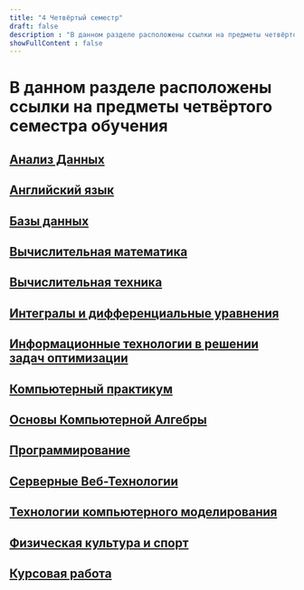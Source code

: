 ```yaml
---
title: "4 Четвёртый семестр"
draft: false
description : "В данном разделе расположены ссылки на предметы четвёртого семестра обучения"
showFullContent : false
---
```

# В данном разделе расположены ссылки на предметы четвёртого семестра обучения

## **[Анализ Данных](https://github.com/EgorChalapko/Port-Filling/tree/main/semester4/%D0%90%D0%BD%D0%B0%D0%BB%D0%B8%D0%B7%20%D0%94%D0%B0%D0%BD%D0%BD%D1%8B%D1%85)**

## **[Английский язык](https://github.com/EgorChalapko/Port-Filling/tree/main/semester4/%D0%90%D0%BD%D0%B3%D0%BB%D0%B8%D0%B9%D1%81%D0%BA%D0%B8%D0%B9%20%D1%8F%D0%B7%D1%8B%D0%BA)**

## **[Базы данных](https://github.com/EgorChalapko/Port-Filling/tree/main/semester4/%D0%91%D0%B0%D0%B7%D1%8B%20%D0%B4%D0%B0%D0%BD%D0%BD%D1%8B%D1%85)**

## **[Вычислительная математика](https://github.com/EgorChalapko/Port-Filling/tree/main/semester4/%D0%92%D1%8B%D1%87%D0%B8%D1%81%D0%BB%D0%B8%D1%82%D0%B5%D0%BB%D1%8C%D0%BD%D0%B0%D1%8F%20%D0%BC%D0%B0%D1%82%D0%B5%D0%BC%D0%B0%D1%82%D0%B8%D0%BA%D0%B0)**

## **[Вычислительная техника](https://github.com/EgorChalapko/Port-Filling/tree/main/semester4/%D0%92%D1%8B%D1%87%D0%B8%D1%81%D0%BB%D0%B8%D1%82%D0%B5%D0%BB%D1%8C%D0%BD%D0%B0%D1%8F%20%D1%82%D0%B5%D1%85%D0%BD%D0%B8%D0%BA%D0%B0)**

## **[Интегралы и дифференциальные уравнения](https://github.com/EgorChalapko/Port-Filling/tree/main/semester4/%D0%98%D0%BD%D1%82%D0%B5%D0%B3%D1%80%D0%B0%D0%BB%D1%8B%20%D0%B8%20%D0%B4%D0%B8%D1%84%D1%84%D0%B5%D1%80%D0%B5%D0%BD%D1%86%D0%B8%D0%B0%D0%BB%D1%8C%D0%BD%D1%8B%D0%B5%20%D1%83%D1%80%D0%B0%D0%B2%D0%BD%D0%B5%D0%BD%D0%B8%D1%8F)**

## **[Информационные технологии в решении задач оптимизации](https://github.com/EgorChalapko/Port-Filling/tree/main/semester4/%D0%98%D0%BD%D1%84%D0%BE%D1%80%D0%BC%D0%B0%D1%86%D0%B8%D0%BE%D0%BD%D0%BD%D1%8B%D0%B5%20%D1%82%D0%B5%D1%85%D0%BD%D0%BE%D0%BB%D0%BE%D0%B3%D0%B8%D0%B8%20%D0%B2%20%D1%80%D0%B5%D1%88%D0%B5%D0%BD%D0%B8%D0%B8%20%D0%B7%D0%B0%D0%B4%D0%B0%D1%87%20%D0%BE%D0%BF%D1%82%D0%B8%D0%BC%D0%B8%D0%B7%D0%B0%D1%86%D0%B8%D0%B8)**

## **[Компьютерный практикум](https://egorchalapko.github.io/EgorChalapkoCP.github.io/)**

## **[Основы Компьютерной Алгебры](https://okaegorchportfolio.blogspot.com/)**

## **[Программирование](https://egorchalapko.github.io/Programming_Portfolio/4-sem/)**

## **[Серверные Веб-Технологии](https://egorchalapko.github.io/SVT-REPO/)**

## **[Технологии компьютерного моделирования](https://github.com/EgorChalapko/Port-Filling/tree/main/semester4/%D0%A2%D0%B5%D1%85%D0%BD%D0%BE%D0%BB%D0%BE%D0%B3%D0%B8%D0%B8%20%D0%BA%D0%BE%D0%BC%D0%BF%D1%8C%D1%8E%D1%82%D0%B5%D1%80%D0%BD%D0%BE%D0%B3%D0%BE%20%D0%BC%D0%BE%D0%B4%D0%B5%D0%BB%D0%B8%D1%80%D0%BE%D0%B2%D0%B0%D0%BD%D0%B8%D1%8F)**

## **[Физическая культура и спорт](https://github.com/EgorChalapko/Port-Filling/tree/main/semester4/%D0%A4%D0%B8%D0%B7%D0%B8%D1%87%D0%B5%D1%81%D0%BA%D0%B0%D1%8F%20%D0%BA%D1%83%D0%BB%D1%8C%D1%82%D1%83%D1%80%D0%B0%20%D0%B8%20%D1%81%D0%BF%D0%BE%D1%80%D1%82)**

## **[Курсовая работа](https://github.com/EgorChalapko/Port-Filling/tree/main/semester4/%D0%9A%D1%83%D1%80%D1%81%D0%BE%D0%B2%D0%B0%D1%8F%20%D1%80%D0%B0%D0%B1%D0%BE%D1%82%D0%B0)**
